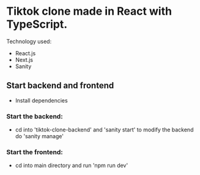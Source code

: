 # Tiktok clone made in React with TypeScript.
Technology used:
* React.js
* Next.js
* Sanity
## Start backend and frontend
* Install dependencies</br>
### Start the backend:</br>
* cd into 'tiktok-clone-backend' and 'sanity start' to modify the backend do 'sanity manage'</br>
### Start the frontend:</br>
* cd into main directory and run 'npm run dev'
